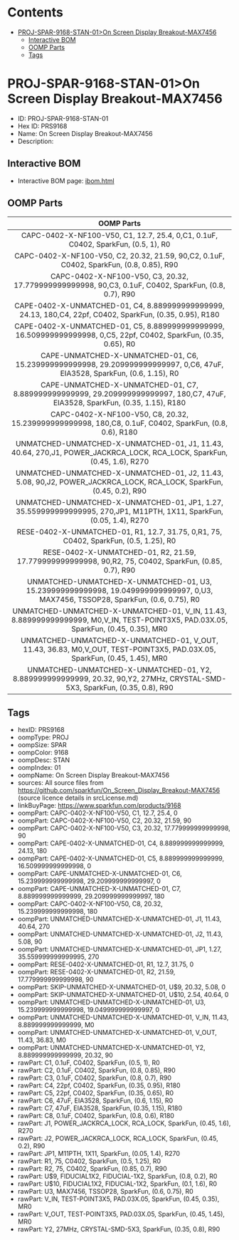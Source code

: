 



Contents
========

* [PROJ-SPAR-9168-STAN-01>On Screen Display Breakout-MAX7456](#proj-spar-9168-stan-01on-screen-display-breakout-max7456)
	* [Interactive BOM](#interactive-bom)
	* [OOMP Parts](#oomp-parts)
	* [Tags](#tags)

# PROJ-SPAR-9168-STAN-01>On Screen Display Breakout-MAX7456

- ID: PROJ-SPAR-9168-STAN-01
- Hex ID: PRS9168
- Name: On Screen Display Breakout-MAX7456
- Description: 

## Interactive BOM

- Interactive BOM page: [ibom.html](kicad/bom/ibom.html)

## OOMP Parts
  

|OOMP Parts|
| :---: |
|CAPC-0402-X-NF100-V50, C1, 12.7, 25.4, 0,C1, 0.1uF, C0402, SparkFun, (0.5, 1), R0|
|CAPC-0402-X-NF100-V50, C2, 20.32, 21.59, 90,C2, 0.1uF, C0402, SparkFun, (0.8, 0.85), R90|
|CAPC-0402-X-NF100-V50, C3, 20.32, 17.779999999999998, 90,C3, 0.1uF, C0402, SparkFun, (0.8, 0.7), R90|
|CAPE-0402-X-UNMATCHED-01, C4, 8.889999999999999, 24.13, 180,C4, 22pf, C0402, SparkFun, (0.35, 0.95), R180|
|CAPE-0402-X-UNMATCHED-01, C5, 8.889999999999999, 16.509999999999998, 0,C5, 22pf, C0402, SparkFun, (0.35, 0.65), R0|
|CAPE-UNMATCHED-X-UNMATCHED-01, C6, 15.239999999999998, 29.209999999999997, 0,C6, 47uF, EIA3528, SparkFun, (0.6, 1.15), R0|
|CAPE-UNMATCHED-X-UNMATCHED-01, C7, 8.889999999999999, 29.209999999999997, 180,C7, 47uF, EIA3528, SparkFun, (0.35, 1.15), R180|
|CAPC-0402-X-NF100-V50, C8, 20.32, 15.239999999999998, 180,C8, 0.1uF, C0402, SparkFun, (0.8, 0.6), R180|
|UNMATCHED-UNMATCHED-X-UNMATCHED-01, J1, 11.43, 40.64, 270,J1, POWER_JACKRCA_LOCK, RCA_LOCK, SparkFun, (0.45, 1.6), R270|
|UNMATCHED-UNMATCHED-X-UNMATCHED-01, J2, 11.43, 5.08, 90,J2, POWER_JACKRCA_LOCK, RCA_LOCK, SparkFun, (0.45, 0.2), R90|
|UNMATCHED-UNMATCHED-X-UNMATCHED-01, JP1, 1.27, 35.559999999999995, 270,JP1, M11PTH, 1X11, SparkFun, (0.05, 1.4), R270|
|RESE-0402-X-UNMATCHED-01, R1, 12.7, 31.75, 0,R1, 75, C0402, SparkFun, (0.5, 1.25), R0|
|RESE-0402-X-UNMATCHED-01, R2, 21.59, 17.779999999999998, 90,R2, 75, C0402, SparkFun, (0.85, 0.7), R90|
|UNMATCHED-UNMATCHED-X-UNMATCHED-01, U3, 15.239999999999998, 19.049999999999997, 0,U3, MAX7456, TSSOP28, SparkFun, (0.6, 0.75), R0|
|UNMATCHED-UNMATCHED-X-UNMATCHED-01, V_IN, 11.43, 8.889999999999999, M0,V_IN, TEST-POINT3X5, PAD.03X.05, SparkFun, (0.45, 0.35), MR0|
|UNMATCHED-UNMATCHED-X-UNMATCHED-01, V_OUT, 11.43, 36.83, M0,V_OUT, TEST-POINT3X5, PAD.03X.05, SparkFun, (0.45, 1.45), MR0|
|UNMATCHED-UNMATCHED-X-UNMATCHED-01, Y2, 8.889999999999999, 20.32, 90,Y2, 27MHz, CRYSTAL-SMD-5X3, SparkFun, (0.35, 0.8), R90|

## Tags

- hexID: PRS9168
- oompType: PROJ
- oompSize: SPAR
- oompColor: 9168
- oompDesc: STAN
- oompIndex: 01
- oompName: On Screen Display Breakout-MAX7456
- sources: All source files from https://github.com/sparkfun/On_Screen_Display_Breakout-MAX7456 (source licence details in srcLicense.md)
- linkBuyPage: https://www.sparkfun.com/products/9168
- oompPart: CAPC-0402-X-NF100-V50, C1, 12.7, 25.4, 0
- oompPart: CAPC-0402-X-NF100-V50, C2, 20.32, 21.59, 90
- oompPart: CAPC-0402-X-NF100-V50, C3, 20.32, 17.779999999999998, 90
- oompPart: CAPE-0402-X-UNMATCHED-01, C4, 8.889999999999999, 24.13, 180
- oompPart: CAPE-0402-X-UNMATCHED-01, C5, 8.889999999999999, 16.509999999999998, 0
- oompPart: CAPE-UNMATCHED-X-UNMATCHED-01, C6, 15.239999999999998, 29.209999999999997, 0
- oompPart: CAPE-UNMATCHED-X-UNMATCHED-01, C7, 8.889999999999999, 29.209999999999997, 180
- oompPart: CAPC-0402-X-NF100-V50, C8, 20.32, 15.239999999999998, 180
- oompPart: UNMATCHED-UNMATCHED-X-UNMATCHED-01, J1, 11.43, 40.64, 270
- oompPart: UNMATCHED-UNMATCHED-X-UNMATCHED-01, J2, 11.43, 5.08, 90
- oompPart: UNMATCHED-UNMATCHED-X-UNMATCHED-01, JP1, 1.27, 35.559999999999995, 270
- oompPart: RESE-0402-X-UNMATCHED-01, R1, 12.7, 31.75, 0
- oompPart: RESE-0402-X-UNMATCHED-01, R2, 21.59, 17.779999999999998, 90
- oompPart: SKIP-UNMATCHED-X-UNMATCHED-01, U$9, 20.32, 5.08, 0
- oompPart: SKIP-UNMATCHED-X-UNMATCHED-01, U$10, 2.54, 40.64, 0
- oompPart: UNMATCHED-UNMATCHED-X-UNMATCHED-01, U3, 15.239999999999998, 19.049999999999997, 0
- oompPart: UNMATCHED-UNMATCHED-X-UNMATCHED-01, V_IN, 11.43, 8.889999999999999, M0
- oompPart: UNMATCHED-UNMATCHED-X-UNMATCHED-01, V_OUT, 11.43, 36.83, M0
- oompPart: UNMATCHED-UNMATCHED-X-UNMATCHED-01, Y2, 8.889999999999999, 20.32, 90
- rawPart: C1, 0.1uF, C0402, SparkFun, (0.5, 1), R0
- rawPart: C2, 0.1uF, C0402, SparkFun, (0.8, 0.85), R90
- rawPart: C3, 0.1uF, C0402, SparkFun, (0.8, 0.7), R90
- rawPart: C4, 22pf, C0402, SparkFun, (0.35, 0.95), R180
- rawPart: C5, 22pf, C0402, SparkFun, (0.35, 0.65), R0
- rawPart: C6, 47uF, EIA3528, SparkFun, (0.6, 1.15), R0
- rawPart: C7, 47uF, EIA3528, SparkFun, (0.35, 1.15), R180
- rawPart: C8, 0.1uF, C0402, SparkFun, (0.8, 0.6), R180
- rawPart: J1, POWER_JACKRCA_LOCK, RCA_LOCK, SparkFun, (0.45, 1.6), R270
- rawPart: J2, POWER_JACKRCA_LOCK, RCA_LOCK, SparkFun, (0.45, 0.2), R90
- rawPart: JP1, M11PTH, 1X11, SparkFun, (0.05, 1.4), R270
- rawPart: R1, 75, C0402, SparkFun, (0.5, 1.25), R0
- rawPart: R2, 75, C0402, SparkFun, (0.85, 0.7), R90
- rawPart: U$9, FIDUCIAL1X2, FIDUCIAL-1X2, SparkFun, (0.8, 0.2), R0
- rawPart: U$10, FIDUCIAL1X2, FIDUCIAL-1X2, SparkFun, (0.1, 1.6), R0
- rawPart: U3, MAX7456, TSSOP28, SparkFun, (0.6, 0.75), R0
- rawPart: V_IN, TEST-POINT3X5, PAD.03X.05, SparkFun, (0.45, 0.35), MR0
- rawPart: V_OUT, TEST-POINT3X5, PAD.03X.05, SparkFun, (0.45, 1.45), MR0
- rawPart: Y2, 27MHz, CRYSTAL-SMD-5X3, SparkFun, (0.35, 0.8), R90
